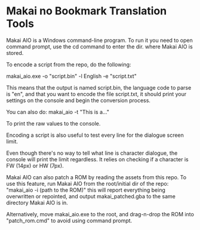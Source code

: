 # Makai no Bookmark Translation Tools

Makai AIO is a Windows command-line program.
To run it you need to open command prompt, use the cd command to enter the dir. where Makai AIO is stored.


To encode a script from the repo, do the following:

makai_aio.exe -o "script.bin" -l English -e "script.txt"

This means that the output is named script.bin, the language code to parse is "en", and that you want to encode the file script.txt, it should print your settings on the console and begin the conversion process.

You can also do: makai_aio -t "This is a..."

To print the raw values to the console.


Encoding a script is also useful to test every line for the dialogue screen limit.

Even though there's no way to tell what line is character dialogue, the console will print the limit regardless.
It relies on checking if a character is FW (14px) or HW (7px).


Makai AIO can also patch a ROM by reading the assets from this repo.
To use this feature, run Makai AIO from the root/initial dir of the repo:
"makai_aio -i (path to the ROM)" this will report everything being overwritten or repointed,
and output makai_patched.gba to the same directory Makai AIO is in.

Alternatively, move makai_aio.exe to the root, and drag-n-drop the ROM into "patch_rom.cmd" to avoid using command prompt.
